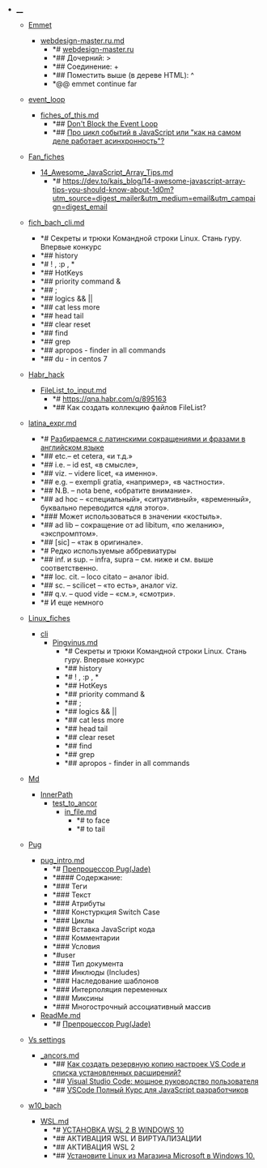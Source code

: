- <a href = "F:\Node_projects\Node_Way\NBase\_Md\_Index\__\cat.__\dir.__.md">__</a>
    - <a href = "F:\Node_projects\Node_Way\NBase\_Md\_Index\__\Emmet\cat.Emmet\dir.Emmet.md">Emmet</a>
        - <a href = "F:\Node_projects\Node_Way\NBase\_Md\_Index\__\Emmet\webdesign-master.ru.md">webdesign-master.ru.md</a>
            - *# [webdesign-master.ru](https://webdesign-master.ru/blog/html-css/2.html)
            - *## Дочерний: >
            - *## Соединение: +
            - *## Поместить выше (в дереве HTML): ^
            - *@@ emmet continue far
    
    - <a href = "F:\Node_projects\Node_Way\NBase\_Md\_Index\__\event_loop\cat.event_loop\dir.event_loop.md">event_loop</a>
        - <a href = "F:\Node_projects\Node_Way\NBase\_Md\_Index\__\event_loop\fiches_of_this.md">fiches_of_this.md</a>
            - *## [Don't Block the Event Loop](https://nodejs.org/en/docs/guides/dont-block-the-event-loop/)
            - *## [Про цикл событий в JavaScript или "как на самом деле работает асинхронность"?](https://www.youtube.com/watch?v=8cV4ZvHXQL4&feature=youtu.be&ab_channel=MakeWeb.me)
    
    - <a href = "F:\Node_projects\Node_Way\NBase\_Md\_Index\__\Fan_fiches\cat.Fan_fiches\dir.Fan_fiches.md">Fan_fiches</a>
        - <a href = "F:\Node_projects\Node_Way\NBase\_Md\_Index\__\Fan_fiches\14_Awesome_JavaScript_Array_Tips.md">14_Awesome_JavaScript_Array_Tips.md</a>
            - *# https://dev.to/kais_blog/14-awesome-javascript-array-tips-you-should-know-about-1d0m?utm_source=digest_mailer&utm_medium=email&utm_campaign=digest_email
    
    - <a href = "F:\Node_projects\Node_Way\NBase\_Md\_Index\__\fich_bach_cli.md">fich_bach_cli.md</a>
        - *# Секреты и трюки Командной строки Linux. Стань гуру. Впервые конкурс
        - *## history
        - *# ! , :p , * 
        - *## HotKeys
        - *## priority command &
        - *## ; 
        - *## logics && ||
        - *## cat less more 
        - *## head tail
        - *## clear reset
        - *## find
        - *## grep 
        - *## apropos - finder in all commands
        - *## du  - in centos 7
    - <a href = "F:\Node_projects\Node_Way\NBase\_Md\_Index\__\Habr_hack\cat.Habr_hack\dir.Habr_hack.md">Habr_hack</a>
        - <a href = "F:\Node_projects\Node_Way\NBase\_Md\_Index\__\Habr_hack\FileList_to_input.md">FileList_to_input.md</a>
            - *# https://qna.habr.com/q/895163
            - *## Как создать коллекцию файлов FileList?
    
    - <a href = "F:\Node_projects\Node_Way\NBase\_Md\_Index\__\latina_expr.md">latina_expr.md</a>
        - *# [Разбираемся с латинскими сокращениями и фразами в английском языке](https://habr.com/ru/company/skyeng/blog/462175/)
        - *## etc.– et cetera, «и т.д.»
        - *## i.e. – id est, «в смысле»,
        - *## viz. – videre licet, «а именно».
        - *## e.g. – exempli gratia, «например», «в частности».
        - *## N.B. – nota bene, «обратите внимание».
        - *## ad hoc – «специальный», «ситуативный», «временный», буквально переводится «для этого».
        - *### Может использоваться в значении «костыль».
        - *## ad lib – сокращение от ad libitum, «по желанию», «экспромптом». 
        - *## [sic] – «так в оригинале».
        - *# Редко используемые аббревиатуры
        - *## inf. и sup. – infra, supra – см. ниже и см. выше соответственно.
        - *## loc. cit. – loco citato – аналог ibid.
        - *## sc. – scilicet – «то есть», аналог viz.
        - *## q.v. – quod vide – «см.», «смотри».
        - *# И еще немного
    - <a href = "F:\Node_projects\Node_Way\NBase\_Md\_Index\__\Linux_fiches\cat.Linux_fiches\dir.Linux_fiches.md">Linux_fiches</a>
        - <a href = "F:\Node_projects\Node_Way\NBase\_Md\_Index\__\Linux_fiches\cli\cat.cli\dir.cli.md">cli</a>
            - <a href = "F:\Node_projects\Node_Way\NBase\_Md\_Index\__\Linux_fiches\cli\Pingvinus.md">Pingvinus.md</a>
                - *# Секреты и трюки Командной строки Linux. Стань гуру. Впервые конкурс
                - *## history
                - *# ! , :p , * 
                - *## HotKeys
                - *## priority command &
                - *## ; 
                - *## logics && ||
                - *## cat less more 
                - *## head tail
                - *## clear reset
                - *## find
                - *## grep 
                - *## apropos - finder in all commands
        
    
    - <a href = "F:\Node_projects\Node_Way\NBase\_Md\_Index\__\Md\cat.Md\dir.Md.md">Md</a>
        - <a href = "F:\Node_projects\Node_Way\NBase\_Md\_Index\__\Md\InnerPath\cat.InnerPath\dir.InnerPath.md">InnerPath</a>
            - <a href = "F:\Node_projects\Node_Way\NBase\_Md\_Index\__\Md\InnerPath\test_to_ancor\cat.test_to_ancor\dir.test_to_ancor.md">test_to_ancor</a>
                - <a href = "F:\Node_projects\Node_Way\NBase\_Md\_Index\__\Md\InnerPath\test_to_ancor\in_file.md">in_file.md</a>
                    - *# to face
                    - *# to tail
            
        
    
    - <a href = "F:\Node_projects\Node_Way\NBase\_Md\_Index\__\Pug\cat.Pug\dir.Pug.md">Pug</a>
        - <a href = "F:\Node_projects\Node_Way\NBase\_Md\_Index\__\Pug\pug_intro.md">pug_intro.md</a>
            - *# [Препроцессор Pug(Jade)](https://pugjs.org/api/getting-started.html)
            - *#### <a name='Содержание'></a>Содержание:
            - *### <a name="Теги"></a> Теги
            - *### <a name="Текст"></a> Текст
            - *### <a name="Атрибуты"></a> Атрибуты
            - *### <a name="Констуркция-Switch-Case"></a> Констуркция Switch Case
            - *### <a name="Циклы"></a> Циклы
            - *### <a name="Вставка-JavaScript-кода"></a> Вставка JavaScript кода
            - *### <a name="Комментарии"></a> Комментарии
            - *### <a name="Условия"></a> Условия
            - *#user
            - *### <a name="Тип-документа"></a> Тип документа
            - *### <a name="Инклюды"></a> Инклюды (Includes)
            - *### <a name="Наследование-шаблонов"></a> Наследование шаблонов
            - *### <a name="Интерполяция-переменных"></a> Интерполяция переменных
            - *### <a name="Миксины"></a> Миксины
            - *### <a name="Ассоциативный-массив"></a> Многострочный ассоциативный массив
        - <a href = "F:\Node_projects\Node_Way\NBase\_Md\_Index\__\Pug\ReadMe.md">ReadMe.md</a>
            - *# [Препроцессор Pug(Jade)](https://gist.github.com/neretin-trike/53aff5afb76153f050c958b82abd9228)
    
    - <a href = "F:\Node_projects\Node_Way\NBase\_Md\_Index\__\Vs settings\cat.Vs settings\dir.Vs settings.md">Vs settings</a>
        - <a href = "F:\Node_projects\Node_Way\NBase\_Md\_Index\__\Vs settings\_ancors.md">_ancors.md</a>
            - *## [Как создать резервную копию настроек VS Code и списка установленных расширений?](https://kompsekret.ru/q/how-do-i-back-up-my-vs-code-settings-and-list-of-installed-extensions-2126/)
            - *## [Visual Studio Code: мощное руководство пользователя](https://dev-gang.ru/article/visual-studio-code-moscznoe-rukovodstvo-polzovatelja-dwedy9wjzg/)
            - *## [VSCode Полный Курс для JavaScript разработчиков](https://www.youtube.com/watch?v=QeUp3CahkQw&t=1311s&ab_channel=%D0%92%D0%BB%D0%B0%D0%B4%D0%B8%D0%BB%D0%B5%D0%BD%D0%9C%D0%B8%D0%BD%D0%B8%D0%BD)
    
    - <a href = "F:\Node_projects\Node_Way\NBase\_Md\_Index\__\w10_bach\cat.w10_bach\dir.w10_bach.md">w10_bach</a>
        - <a href = "F:\Node_projects\Node_Way\NBase\_Md\_Index\__\w10_bach\WSL.md">WSL.md</a>
            - *# [УСТАНОВКА WSL 2 В WINDOWS 10](https://losst.ru/ustanovka-bash-v-windows-10)
            - *##  АКТИВАЦИЯ WSL И ВИРТУАЛИЗАЦИИ
            - *##  АКТИВАЦИЯ WSL 2
            - *## [Установите Linux из Магазина Microsoft в Windows 10.](https://g-ek.com/ustanovite-linux-iz-magazina-microsoft-v-windows-10)
    

